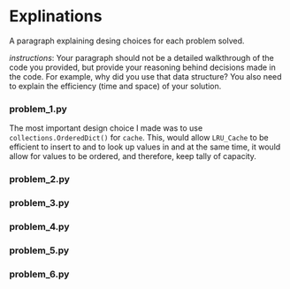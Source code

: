 # Explinations

A paragraph explaining desing choices for each problem solved. 

_instructions_: Your paragraph should not be a detailed walkthrough of the code you provided, but provide your reasoning behind decisions made in the code. For example, why did you use that data structure? You also need to explain the efficiency (time and space) of your solution.

### problem_1.py

The most important design choice I made was to use `collections.OrderedDict()` for `cache`. This, would allow `LRU_Cache` to be efficient to insert to and to look up values in and at the same time, it would allow for values to be ordered, and therefore, keep tally of capacity.

### problem_2.py
### problem_3.py
### problem_4.py
### problem_5.py
### problem_6.py
